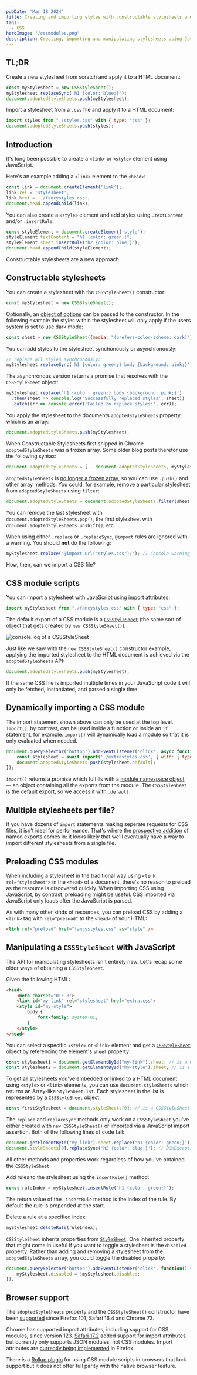 ```yaml
---
pubDate: 'Mar 18 2024'
title: Creating and importing styles with constructable stylesheets and CSS module scripts
tags:
  - CSS
heroImage: "/cssmodules.png"
description: Creating, importing and manipulating stylesheets using JavaScript.
---
```


## TL;DR

Create a new stylesheet from scratch and apply it to a HTML document:

```js
const myStylesheet = new CSSStyleSheet();
myStylesheet.replaceSync('h1 {color: blue;}');
document.adoptedStyleSheets.push(myStylesheet);
```

Import a stylesheet from a `.css` file and apply it to a HTML document:

```js
import styles from "./styles.css" with { type: "css" };
document.adoptedStyleSheets.push(styles);
```

## Introduction
It's long been possible to create a `<link>` or `<style>` element using JavaScript.

Here's an example adding a `<link>` element to the `<head>`: 
```js
const link = document.createElement('link');
link.rel = 'stylesheet';
link.href = './fancystyles.css';
document.head.appendChild(link);
```

You can also create a `<style>` element and add styles using `.textContent` and/or `.insertRule`:

```js
const styleElement = document.createElement('style');
styleElement.textContent = "h1 {color: green;}";
styleElement.sheet.insertRule("h2 {color: blue;}");
document.head.appendChild(styleElement);
```

Constructable stylesheets are a new approach. 

## Constructable stylesheets

You can create a stylesheet with the `CSSStyleSheet()` constructor:

```js
const myStylesheet = new CSSStyleSheet();
```

Optionally, an [object of options](https://developer.mozilla.org/en-US/docs/Web/API/CSSStyleSheet/CSSStyleSheet#parameters) can be passed to the constructor. In the following example the styles within the stylesheet will only apply if the users system is set to use dark mode:

```js
const sheet = new CSSStyleSheet({media: "(prefers-color-scheme: dark)"});
```

You can add styles to the stylesheet synchonously or asynchronously:

```js
// replace all styles synchronously:
myStylesheet.replaceSync('h1 {color: green;} body {background: pink;}');
```

The asynchronous version returns a promise that resolves with the `CSSStyleSheet` object:
```js
myStylesheet.replace('h1 {color: green;} body {background: pink;}')
  .then(sheet => console.log('Successfully replaced styles', sheet))
  .catch(err => console.error('Failed to replace styles:', err));
```

You apply the stylesheet to the documents `adoptedStyleSheets` property, which is an array:

```js
document.adoptedStyleSheets.push(myStylesheet);
```

When Constructable Stylesheets first shipped in Chrome `adoptedStyleSheets` was a frozen array. Some older blog posts therefor use the following syntax:

```js
document.adoptedStyleSheets = [...document.adoptedStyleSheets, myStylesheet];
```
`adoptedStyleSheets` is [no longer a frozen array](https://github.com/WICG/construct-stylesheets/issues/45), so you can use `.push()` and other array methods. You could, for example, remove a particular stylesheet from `adoptedStyleSheets` using `filter`:

```js
document.adoptedStyleSheets = document.adoptedStyleSheets.filter(sheet => sheet !== myStylesheet); // removes myStylesheet
```

You can remove the last stylesheet with `document.adoptedStyleSheets.pop()`, the first stylesheet with `document.adoptedStyleSheets.unshift()`, etc.

When using either `.replace` or `.replaceSync`, `@import` rules are ignored with a warning. You should **not** do the following:
```js
myStylesheet.replace('@import url("styles.css");'); // Console warning
```

How, then, can we import a CSS file?

## CSS module scripts
You can import a stylesheet with JavaScript using [import attributes](/import-attributes):

```js
import myStylesheet from "./fancystyles.css" with { type: "css" };
```
The default export of a CSS module is a [`CSSStyleSheet`](https://web.dev/constructable-stylesheets/) (the same sort of object that gets created by `new CSSStyleSheet()`). 

![console.log of a CSSStyleSheet](/cssstylesheet.avif)

Just like we saw with the `new CSSStyleSheet()` constructor example, applying the imported stylesheet to the HTML document is achieved via the `adoptedStyleSheets` API:

```js
document.adoptedStyleSheets.push(myStylesheet);
```

If the same CSS file is imported multiple times in your JavaScript code it will only be fetched, instantiated, and parsed a single time.

## Dynamically importing a CSS module
The import statement shown above can only be used at the top level. `import()`, by contrast, can be used inside a function or inside an `if` statement, for example. `import()` will dynamically load a module so that it is only evaluated when needed.

```js
document.querySelector('button').addEventListener('click', async function() {
    const stylesheet = await import('./extrastyles.css', { with: { type: 'css' } });
    document.adoptedStyleSheets.push(stylesheet.default);
});
```

`import()` returns a promise which fulfills with a [module namespace object](https://developer.mozilla.org/en-US/docs/Web/JavaScript/Reference/Operators/import#module_namespace_object) — an object containing all the exports from the module. The `CSSStyleSheet` is the default export, so we access it with `.default`.

## Multiple stylesheets per file?
If you have dozens of `import` statements making seperate requests for CSS files, it isn't ideal for performance. That's where the [prospective addition](https://github.com/w3c/csswg-drafts/issues/5629) of named exports comes in: it looks likely that we'll eventually have a way to import different stylesheets from a single file. 

## Preloading CSS modules
When including a stylesheet in the traditional way using `<link rel="stylesheet">` in the `<head>` of a document, there's no reason to preload as the resource is discovered quickly. When importing CSS using JavaScript, by contrast, preloading might be useful. CSS imported via JavaScript only loads after the JavaScript is parsed.

As with many other kinds of resources, you can preload CSS by adding a `<link>` tag with `rel="preload"` to the `<head>` of your HTML:

```html
<link rel="preload" href="fancystyles.css" as="style" />
```

## Manipulating a `CSSStyleSheet` with JavaScript
The API for manipulating stylesheets isn't entirely new. Let's recap some older ways of obtaining a `CSSStyleSheet`.

Given the following HTML:
```html
<head>
    <meta charset="UTF-8">
    <link id="my-link" rel="stylesheet" href="extra.css">
    <style id="my-style">
        body {
            font-family: system-ui;
        }
    </style>
</head>
```

You can select a specific `<style>` or `<link>` element and get a [`CSSStyleSheet`](https://developer.mozilla.org/en-US/docs/Web/API/CSSStyleSheet) object by referencing the element's `sheet` property:

```js
const stylesheet1 = document.getElementById("my-link").sheet; // is a CSSStyleSheet
const stylesheet2 = document.getElementById("my-style").sheet; // is a CSSStyleSheet
```

To get all stylesheets you've embedded or linked to a HTML document using `<style>` or `<link>` elements, you can use `document.styleSheets` which returns an Array-like `StyleSheetList`. Each stylesheet in the list is represented by a `CSSStyleSheet` object. 

```js
const firstStylesheet = document.styleSheets[0]; // is a CSSStyleSheet
```

The `replace` and `replaceSync` methods only work on a `CSSStyleSheet` you've either created with `new CSSStyleSheet()` or imported via a JavaScript import assertion. Both of the following lines of code fail:
```js
document.getElementById("my-link").sheet.replace('h1 {color: green;}'); // DOMException: Failed to execute 'replace' on 'CSSStyleSheet': Can't call replace on non-constructed CSSStyleSheets.
document.styleSheets[0].replaceSync('h2 {color: blue;}'); // DOMException: Failed to execute 'replaceSync' on 'CSSStyleSheet': Can't call replaceSync on non-constructed CSSStyleSheets.
```

All other methods and properties work regardless of how you've obtained the `CSSStyleSheet`.

Add rules to the stylesheet using the `insertRule()` method:

```js
const ruleIndex = myStylesheet.insertRule("h1 {color: green;}");
```

The return value of the `.insertRule` method is the index of the rule. By default the rule is prepended at the start. 

Delete a rule at a specified index:

```js
myStylesheet.deleteRule(ruleIndex);
```

`CSSStyleSheet` inherits properties from [`StyleSheet`](https://developer.mozilla.org/en-US/docs/Web/API/StyleSheet). One inherited property that might come in useful if you want to toggle a stylesheet is the `disabled` property. Rather than adding and removing a stylesheet from the `adoptedStyleSheets` array, you could toggle the disabled property:

```js
document.querySelector('button').addEventListener('click', function() {
    myStylesheet.disabled = !myStylesheet.disabled;
});
```

## Browser support
The `adoptedStyleSheets` property and the `CSSStyleSheet()` constructor have been [supported](https://caniuse.com/mdn-api_document_adoptedstylesheets) since Firefox 101, Safari 16.4 and Chrome 73.

Chrome has supported import attributes, including support for CSS modules, since version 123. [Safari 17.2](https://webkit.org/blog/14787/webkit-features-in-safari-17-2/#:~:text=JavaScript-,Import%20attributes,-Safari%2017.2%20adds) added support for import attributes but currently only supports JSON modules, not CSS modules. Import attributes are [currently being implemented](https://bugzilla.mozilla.org/show_bug.cgi?id=1777526#:~:text=Import%20Attributes%20is%20in%20progress%20and%20quite%20close%20to%20completion) in Firefox. 

There is a [Rollup plugin](https://www.npmjs.com/package/rollup-plugin-css-modules) for using CSS module scripts in browsers that lack support but it does not offer full parity with the native browser feature.
